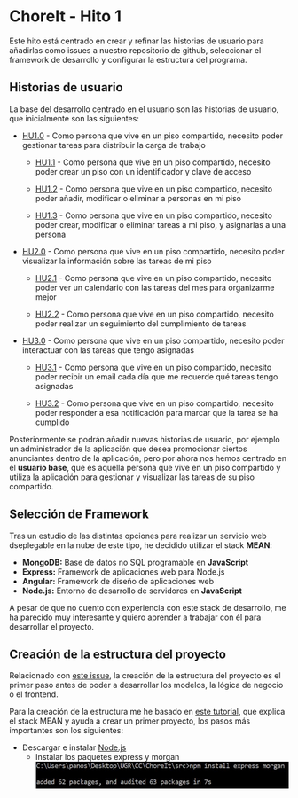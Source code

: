 # ChoreIt - Hito 1

Este hito está centrado en crear y refinar las historias de usuario para añadirlas como issues a nuestro repositorio de github, seleccionar el framework de desarrollo y configurar la estructura del programa.

## Historias de usuario

La base del desarrollo centrado en el usuario son las historias de usuario, que inicialmente son las siguientes:

- [HU1.0](https://github.com/panosjuanis/ChoreIt/issues/2) - Como persona que vive en un piso compartido, necesito poder gestionar tareas para distribuir la carga de trabajo

    - [HU1.1](https://github.com/panosjuanis/ChoreIt/issues/1) - Como persona que vive en un piso compartido, necesito poder crear un piso con un identificador y clave de acceso

    - [HU1.2](https://github.com/panosjuanis/ChoreIt/issues/3) - Como persona que vive en un piso compartido, necesito poder añadir, modificar o eliminar a personas en mi piso

    - [HU1.3](https://github.com/panosjuanis/ChoreIt/issues/4) - Como persona que vive en un piso compartido, necesito poder crear, modificar o eliminar tareas a mi piso, y asignarlas a una persona


- [HU2.0](https://github.com/panosjuanis/ChoreIt/issues/5) - Como persona que vive en un piso compartido, necesito poder visualizar la información sobre las tareas de mi piso

    - [HU2.1](https://github.com/panosjuanis/ChoreIt/issues/6) - Como persona que vive en un piso compartido, necesito poder ver un calendario con las tareas del mes para organizarme mejor

    - [HU2.2](https://github.com/panosjuanis/ChoreIt/issues/7) - Como persona que vive en un piso compartido, necesito poder realizar un seguimiento del cumplimiento de tareas


- [HU3.0](https://github.com/panosjuanis/ChoreIt/issues/8) - Como persona que vive en un piso compartido, necesito poder interactuar con las tareas que tengo asignadas

    - [HU3.1](https://github.com/panosjuanis/ChoreIt/issues/9) - Como persona que vive en un piso compartido, necesito poder recibir un email cada día que me recuerde qué tareas tengo asignadas

    - [HU3.2](https://github.com/panosjuanis/ChoreIt/issues/10) - Como persona que vive en un piso compartido, necesito poder responder a esa notificación para marcar que la tarea se ha cumplido



Posteriormente se podrán añadir nuevas historias de usuario, por ejemplo un administrador de la aplicación que desea promocionar ciertos anunciantes dentro de la aplicación, pero por ahora nos hemos centrado en el __usuario base__, que es aquella persona que vive en un piso compartido y utiliza la aplicación para gestionar y visualizar las tareas de su piso compartido.


## Selección de Framework

Tras un estudio de las distintas opciones para realizar un servicio web dseplegable en la nube de este tipo, he decidido utilizar el stack __MEAN__:

- __MongoDB:__ Base de datos no SQL programable en __JavaScript__
- __Express:__ Framework de aplicaciones web para Node.js
- __Angular:__ Framework de diseño de aplicaciones web
- __Node.js:__ Entorno de desarrollo de servidores en __JavaScript__

A pesar de que no cuento con experiencia con este stack de desarrollo, me ha parecido muy interesante y quiero aprender a trabajar con él para desarrollar el proyecto.


## Creación de la estructura del proyecto

Relacionado con [este issue](https://github.com/panosjuanis/ChoreIt/issues/13), la creación de la estructura del proyecto es el primer paso antes de poder a desarrollar los modelos, la lógica de negocio o el frontend.

Para la creación de la estructura me he basado en [este tutorial](https://www.youtube.com/watch?v=qf8-JzU-4IE), que explica el stack MEAN y ayuda a crear un primer proyecto, los pasos más importantes son los siguientes:

- Descargar e instalar [Node.js](https://nodejs.org/en/)
  - Instalar los paquetes express y morgan ![Instalación de Express y Morgan](img/npm_express_morgan.jpg)

